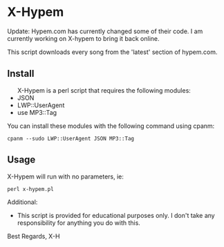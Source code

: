 <h1>X-Hypem</h1>

Update: Hypem.com has currently changed some of their code. I am currently working on X-hypem to bring it back online.

This script downloads every song from the 'latest' section of hypem.com. 

Install
----------
<ul>
X-Hypem is a perl script that requires the following modules:
<li>JSON</li>
<li>LWP::UserAgent</li>
<li>use MP3::Tag</li>
</ul>
You can install these modules with the following command using cpanm:

<code>cpanm --sudo LWP::UserAgent JSON MP3::Tag</code>

Usage
----------
X-Hypem will run with no parameters, ie:

<code>perl x-hypem.pl</code>

Additional:
<ul>
<li>This script is provided for educational purposes only. I don't take any responsibility for anything you do with 
this.</li>
</ul>


Best Regards,
X-H